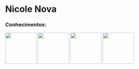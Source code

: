 <h1>Nicole Nova</h1>

<h3>Conhecimentos:</h3>
<a> <img width="100px" src="https://images.vexels.com/media/users/3/166383/isolated/preview/6024bc5746d7436c727825dc4fc23c22-icone-de-linguagem-de-programacao-html.png"> </a>
<a> <img width="100px" src="https://img1.freepnges.com/20180421/eqq/avti0pr1p.webp"> </a>
<a> <img width="100px" src="https://w7.pngwing.com/pngs/725/775/png-transparent-javascript-html-logo-blog-css3-javanese-miscellaneous-angle-text-thumbnail.png"> </a>
<a> <img width="100px" src="https://w7.pngwing.com/pngs/403/269/png-transparent-react-react-native-logos-brands-in-colors-icon-thumbnail.png"> </a>
